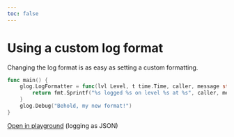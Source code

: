 ```yaml
---
toc: false
---
```


# Using a custom log format

Changing the log format is as easy as setting a custom formatting.

```go
func main() {
	glog.LogFormatter = func(lvl Level, t time.Time, caller, message string) string {
		return fmt.Sprintf("%s logged %s on level %s at %s", caller, message, level, t.Format(glog.TimeFormat))
	}
	glog.Debug("Behold, my new format!")
}
```

[Open in playground](https://play.golang.org/p/6unREVq5DSv) (logging
as JSON)
